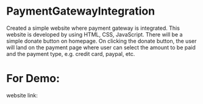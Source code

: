 # PaymentGatewayIntegration
Created a simple website where payment gateway is integrated. This website is developed by using HTML, CSS, JavaScript. There will be a simple donate button on homepage. On clicking the donate button, the user will land on the payment page where user can select the amount to be paid and the payment type, e.g. credit card, paypal, etc.

# For Demo:
website link: 
